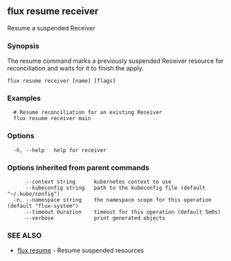 ## flux resume receiver

Resume a suspended Receiver

### Synopsis

The resume command marks a previously suspended Receiver resource for reconciliation and waits for it to
finish the apply.

```
flux resume receiver [name] [flags]
```

### Examples

```
  # Resume reconciliation for an existing Receiver
  flux resume receiver main

```

### Options

```
  -h, --help   help for receiver
```

### Options inherited from parent commands

```
      --context string      kubernetes context to use
      --kubeconfig string   path to the kubeconfig file (default "~/.kube/config")
  -n, --namespace string    the namespace scope for this operation (default "flux-system")
      --timeout duration    timeout for this operation (default 5m0s)
      --verbose             print generated objects
```

### SEE ALSO

* [flux resume](flux_resume.md)	 - Resume suspended resources

